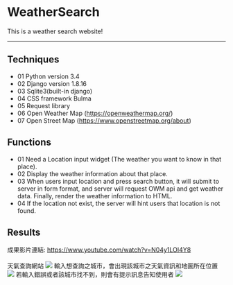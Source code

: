 # WeatherSearch
This is a weather search website!
****
## Techniques
* 01 Python version 3.4
* 02 Django version 1.8.16
* 03 Sqlite3(built-in django)
* 04 CSS framework Bulma
* 05 Request library
* 06 Open Weather Map (https://openweathermap.org/)
* 07 Open Street Map (https://www.openstreetmap.org/about)

## Functions
* 01 Need a Location input widget (The weather you want to know in that place).
* 02 Display the weather information about that place.
* 03 When users input location and press search button, it will submit to server in form format, and server will request OWM api and get weather data. Finally, render the weather information to HTML.
* 04 If the location not exist, the server will hint users that location is not found.

## Results
成果影片連結:
https://www.youtube.com/watch?v=N04y1LOI4Y8 <br><br>
天氣查詢網站
![](https://i.imgur.com/Gl4lJf3.png)
輸入想查詢之城市，會出現該城市之天氣資訊和地圖所在位置
![](https://i.imgur.com/VCsPMhP.png)
若輸入錯誤或者該城市找不到，則會有提示訊息告知使用者
![](https://i.imgur.com/P5gbFOh.png)

